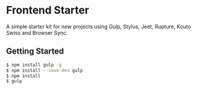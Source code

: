 # Frontend Starter #

A simple starter kit for new projects using Gulp, Stylus, Jeet, Rupture, Kouto Swiss and Browser Sync.

## Getting Started ##

```bash
$ npm install gulp -g
$ npm install --save-dev gulp
$ npm install
$ gulp
```
